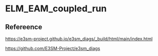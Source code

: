 # ELM_EAM_coupled_run
  ## Refereence
   https://e3sm-project.github.io/e3sm_diags/_build/html/main/index.html
   
   https://github.com/E3SM-Project/e3sm_diags
